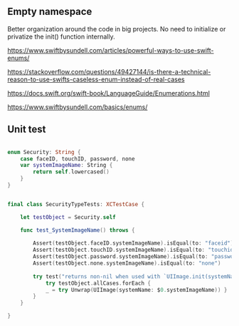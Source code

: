 


## Empty namespace
 
Better organization around the code in big projects. No need to initialize or privatize the init() function internally.


https://www.swiftbysundell.com/articles/powerful-ways-to-use-swift-enums/

https://stackoverflow.com/questions/49427144/is-there-a-technical-reason-to-use-swifts-caseless-enum-instead-of-real-cases


https://docs.swift.org/swift-book/LanguageGuide/Enumerations.html

https://www.swiftbysundell.com/basics/enums/




## Unit test


```swift

enum Security: String {
	case faceID, touchID, password, none
	var systemImageName: String { 
		return self.lowercased()
	}
}


final class SecurityTypeTests: XCTestCase {

	let testObject = Security.self

	func test_SystemImageName() throws {
	
		Assert(testObject.faceID.systemImageName).isEqual(to: "faceid")
		Assert(testObject.touchID.systemImageName).isEqual(to: "touchid")
		Assert(testObject.password.systemImageName).isEqual(to: "password")
		Assert(testObject.none.systemImageName).isEqual(to: "none")
		
		try test("returns non-nil when used with `UIImage.init(systemName:)`") {
			try testObject.allCases.forEach {
			_ = try Unwrap(UIImage(systemName: $0.systemImageName)) }
		}
	}

}
```